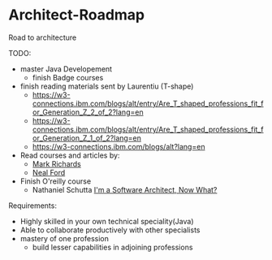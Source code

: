# Architect-Roadmap
Road to architecture

TODO: 
- master Java Developement
   - finish Badge courses
- finish reading materials sent by Laurentiu (T-shape)
   - https://w3-connections.ibm.com/blogs/alt/entry/Are_T_shaped_professions_fit_for_Generation_Z_2_of_2?lang=en
   - https://w3-connections.ibm.com/blogs/alt/entry/Are_T_shaped_professions_fit_for_Generation_Z_1_of_2?lang=en
   - https://w3-connections.ibm.com/blogs/alt?lang=en
- Read courses and articles by:
   - [Mark Richards]( https://www.developertoarchitect.com/)
   - [Neal Ford]( http://nealford.com/)
- Finish O'reilly course 
    - Nathaniel Schutta [I'm a Software Architect, Now What?](https://learning.oreilly.com/library/view/im-a-software/9781491935842/) 
    
Requirements: 
- Highly skilled in your own technical speciality(Java)
- Able to collaborate productively with other specialists
- mastery of one profession
   - build lesser capabilities in adjoining professions

